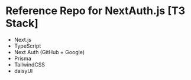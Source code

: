 # Reference Repo for NextAuth.js [T3 Stack]

- Next.js
- TypeScript
- Next Auth (GitHub + Google)
- Prisma
- TailwindCSS
- daisyUI
